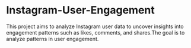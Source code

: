 # Instagram-User-Engagement
This project aims to analyze Instagram user data to uncover insights into engagement patterns such as likes, comments, and shares.The goal is to analyze patterns in user engagement.

